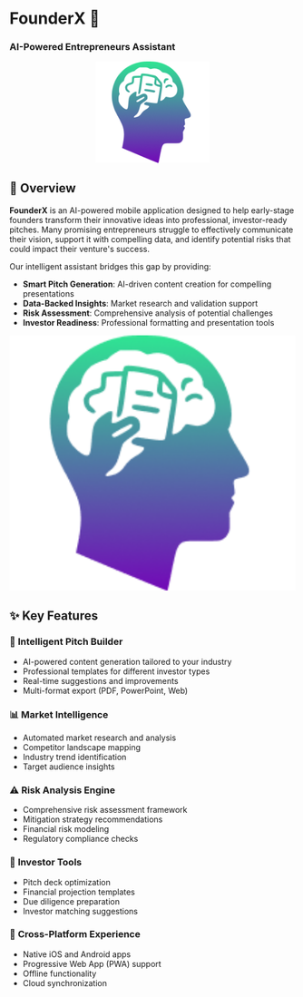 # FounderX 🚀
### AI-Powered Entrepreneurs Assistant

<div align="center">
  <img src="assets/splash_feature/splash_icon.png" alt="FounderX Logo" width="200"/>
</div>

## 📖 Overview

**FounderX** is an AI-powered mobile application designed to help early-stage founders transform their innovative ideas into professional, investor-ready pitches. Many promising entrepreneurs struggle to effectively communicate their vision, support it with compelling data, and identify potential risks that could impact their venture's success.

Our intelligent assistant bridges this gap by providing:
- **Smart Pitch Generation**: AI-driven content creation for compelling presentations
- **Data-Backed Insights**: Market research and validation support
- **Risk Assessment**: Comprehensive analysis of potential challenges
- **Investor Readiness**: Professional formatting and presentation tools

<div align="center">
  <img src="assets/splash_feature/splash_icon.png" alt="FounderX App Showcase" width="800"/>
</div>

## ✨ Key Features

### 🎯 **Intelligent Pitch Builder**
- AI-powered content generation tailored to your industry
- Professional templates for different investor types
- Real-time suggestions and improvements
- Multi-format export (PDF, PowerPoint, Web)

### 📊 **Market Intelligence**
- Automated market research and analysis
- Competitor landscape mapping
- Industry trend identification
- Target audience insights

### ⚠️ **Risk Analysis Engine**
- Comprehensive risk assessment framework
- Mitigation strategy recommendations
- Financial risk modeling
- Regulatory compliance checks

### 💼 **Investor Tools**
- Pitch deck optimization
- Financial projection templates
- Due diligence preparation
- Investor matching suggestions

### 📱 **Cross-Platform Experience**
- Native iOS and Android apps
- Progressive Web App (PWA) support
- Offline functionality
- Cloud synchronization